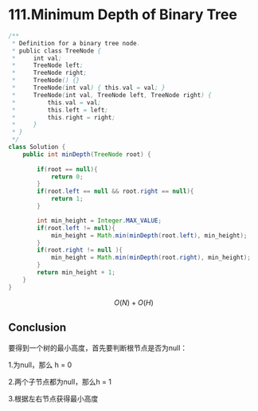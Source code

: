 # 111.Minimum Depth of Binary Tree

```java
/**
 * Definition for a binary tree node.
 * public class TreeNode {
 *     int val;
 *     TreeNode left;
 *     TreeNode right;
 *     TreeNode() {}
 *     TreeNode(int val) { this.val = val; }
 *     TreeNode(int val, TreeNode left, TreeNode right) {
 *         this.val = val;
 *         this.left = left;
 *         this.right = right;
 *     }
 * }
 */
class Solution {
    public int minDepth(TreeNode root) {
        
        if(root == null){
            return 0;
        }
        if(root.left == null && root.right == null){
            return 1;
        }

        int min_height = Integer.MAX_VALUE;
        if(root.left != null){
            min_height = Math.min(minDepth(root.left), min_height);
        }
        if(root.right != null ){
            min_height = Math.min(minDepth(root.right), min_height);
        }
        return min_height + 1;
    }
}
```

$$
O(N)+O(H)
$$

## Conclusion

要得到一个树的最小高度，首先要判断根节点是否为null：

1.为null，那么 h = 0

2.两个子节点都为null，那么h = 1

3.根据左右节点获得最小高度



